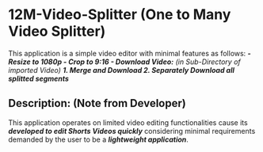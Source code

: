 # 12M-Video-Splitter (One to Many Video Splitter)

This application is a simple video editor with minimal features as follows:
    _**- Resize to 1080p
    - Crop to 9:16
    - Download Video:** (in Sub-Directory of imported Video)
        **1. Merge and Download
        2. Separately Download all splitted segments**_

## Description: (Note from Developer)
This application operates on limited video editing functionalities cause its _**developed to edit Shorts Videos quickly**_ considering minimal requirements demanded by the user to be a _**lightweight application**_.
